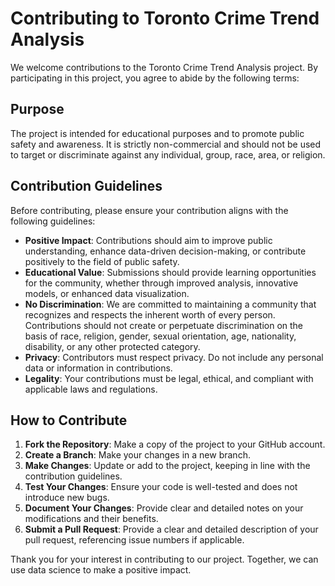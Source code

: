 # Contributing to Toronto Crime Trend Analysis

We welcome contributions to the Toronto Crime Trend Analysis project. By participating in this project, you agree to abide by the following terms:

## Purpose

The project is intended for educational purposes and to promote public safety and awareness. It is strictly non-commercial and should not be used to target or discriminate against any individual, group, race, area, or religion.

## Contribution Guidelines

Before contributing, please ensure your contribution aligns with the following guidelines:

- **Positive Impact**: Contributions should aim to improve public understanding, enhance data-driven decision-making, or contribute positively to the field of public safety.
- **Educational Value**: Submissions should provide learning opportunities for the community, whether through improved analysis, innovative models, or enhanced data visualization.
- **No Discrimination**: We are committed to maintaining a community that recognizes and respects the inherent worth of every person. Contributions should not create or perpetuate discrimination on the basis of race, religion, gender, sexual orientation, age, nationality, disability, or any other protected category.
- **Privacy**: Contributors must respect privacy. Do not include any personal data or information in contributions.
- **Legality**: Your contributions must be legal, ethical, and compliant with applicable laws and regulations.

## How to Contribute

1. **Fork the Repository**: Make a copy of the project to your GitHub account.
2. **Create a Branch**: Make your changes in a new branch.
3. **Make Changes**: Update or add to the project, keeping in line with the contribution guidelines.
4. **Test Your Changes**: Ensure your code is well-tested and does not introduce new bugs.
5. **Document Your Changes**: Provide clear and detailed notes on your modifications and their benefits.
6. **Submit a Pull Request**: Provide a clear and detailed description of your pull request, referencing issue numbers if applicable.

Thank you for your interest in contributing to our project. Together, we can use data science to make a positive impact.

